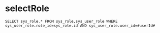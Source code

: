 selectRole
===
    SELECT sys_role.* FROM sys_role,sys_user_role WHERE sys_user_role.role_id=sys_role.id AND sys_user_role.user_id=#userId#